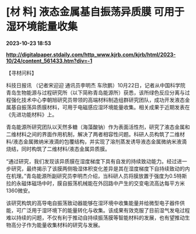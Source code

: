 # [材 料] 液态金属基自振荡异质膜 可用于湿环境能量收集

**2023-10-23 18:53**

**http://digitalpaper.stdaily.com/http_www.kjrb.com/kjrb/html/2023-10/24/content_561433.htm?div=-1**

【寻材问料】

 科技日报讯 （记者宋迎迎 通讯员李明杰 车欣鹏）10月22日，记者从中国科学院青岛生物能源与过程研究所（以下简称青岛能源所）获悉，该所绿色反应分离与过程强化技术中心李朝旭研究员带领的高端材料制造组群研究团队，成功开发液态金属基自振荡异质膜材料，可用于电磁感应湿环境能量收集。相关成果于近期发表在《先进功能材料》上。

 青岛能源所研究团队以天然多糖（海藻酸钠）作为表面活性剂，研究了液态金属和二维材料之间的界面作用机制，解决了两者相容性问题。科研人员构筑了二维材料/液态金属微纳米液滴的包覆结构，并实现了溶剂蒸发诱导液态金属微纳米液滴烧结，同时构筑了二维材料/液态金属异质膜。

 “通过研究，我们发现该异质膜在湿度梯度下具有自发的持续致动能力。经过进一步研究，最终揭示了该膜两侧吸湿体积变化差异是其在湿度梯度下自持续致动的内在机理。”青岛能源所副研究员李明杰介绍，当科研人员将膜放置于强度为0.5特斯拉的永磁体磁场中时，膜自振荡机械能在外回路中产生的交变电流高达每平方米1360微安。

 该研究构筑的高导电自振荡致动器能够在湿环境中收集能量并给微型电子器件供能，可广泛用于湿环境下的能量转化与收集。该成果有效克服了目前湿气发电过程难以持续的问题，不仅有利于推动自持续振荡膜等智能材料的发展，也有望推动生物高分子作为能量收集材料的研究与发展。